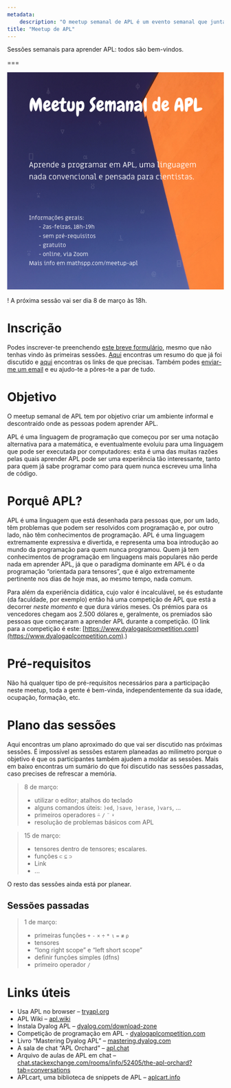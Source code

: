 ```yaml
---
metadata:
    description: "O meetup semanal de APL é um evento semanal que junta pessoas que querem aprender APL."
title: "Meetup de APL"
---
```


Sessões semanais para aprender APL: todos são bem-vindos.

===

![](_apl-meetup-poster.png?cropResize=600,800 "Poster das sessões")

! A próxima sessão vai ser dia 8 de março às 18h.

# Inscrição

Podes inscrever-te preenchendo [este breve formulário][form], mesmo que
não tenhas vindo às primeiras sessões.
[Aqui](#sessões-passadas) encontras um resumo do que já foi discutido
e [aqui](#links-úteis) encontras os links de que precisas.
Também podes [enviar-me um email][mailme] e eu ajudo-te a pôres-te a par de tudo.


# Objetivo

O meetup semanal de APL tem por objetivo criar um ambiente informal e descontraído
onde as pessoas podem aprender APL.

APL é uma linguagem de programação que começou por ser uma notação alternativa
para a matemática, e eventualmente evoluiu para uma linguagem que pode ser
executada por computadores: esta é uma das muitas razões pelas quais aprender APL
pode ser uma experiência tão interessante, tanto para quem já sabe programar
como para quem nunca escreveu uma linha de código.


# Porquê APL?

APL é uma linguagem que está desenhada para pessoas que, por um lado,
têm problemas que podem ser resolvidos com programação e, por outro lado,
não têm conhecimentos de programação.
APL é uma linguagem extremamente expressiva e divertida, e representa uma boa
introdução ao mundo da programação para quem nunca programou.
Quem já tem conhecimentos de programação em linguagens mais populares não perde
nada em aprender APL, já que o paradigma dominante em APL é o da programação
“orientada para tensores”, que é algo extremamente pertinente nos dias de hoje
mas, ao mesmo tempo, nada comum.

Para além da experiência didática, cujo valor é incalculável, se és estudante
(da faculdade, por exemplo) então há uma competição de APL que está a decorrer
*neste momento* e que dura vários meses.
Os prémios para os vencedores chegam aos 2.500 dólares e, geralmente,
os premiados são pessoas que começaram a aprender APL durante a competição.
(O link para a competição é este: [https://www.dyalogaplcompetition.com](https://www.dyalogaplcompetition.com).)


# Pré-requisitos

Não há qualquer tipo de pré-requisitos necessários para a participação neste meetup,
toda a gente é bem-vinda, independentemente da sua idade, ocupação, formação, etc.


# Plano das sessões

Aqui encontras um plano aproximado do que vai ser discutido nas próximas sessões.
É impossível as sessões estarem planeadas ao milímetro porque o objetivo é que
os participantes também ajudem a moldar as sessões.
Mais em baixo encontras um sumário do que foi discutido nas sessões passadas,
caso precises de refrescar a memória.

 > 8 de março:
 >  - utilizar o editor; atalhos do teclado
 >  - alguns comandos úteis: `)ed`, `)save`, `)erase`, `)vars`, ...
 >  - primeiros operadores `⍨` `/` `¨` `⍣`
 >  - resolução de problemas básicos com APL

<!---->

 > 15 de março:
 >  - tensores dentro de tensores; escalares.
 >  - funções `⊂` `⊆` `⊃`
 >  - Link
 >  - ...

<!---->

O resto das sessões ainda está por planear.


## Sessões passadas

 > 1 de março:
 >  - primeiras funções `+` `-` `×` `÷` `*` `⍳` `=` `≢` `⍴`
 >  - tensores
 >  - “long right scope” e “left short scope”
 >  - definir funções simples (dfns)
 >  - primeiro operador `/`

<!---->


# Links úteis

 - Usa APL no browser – [tryapl.org](https://tryapl.org)
 - APL Wiki – [apl.wiki](https://apl.wiki)
 - Instala Dyalog APL – [dyalog.com/download-zone](https://www.dyalog.com/download-zone.htm)
 - Competição de programação em APL - [dyalogaplcompetition.com](https://dyalogaplcompetition.com)
 - Livro “Mastering Dyalog APL” – [mastering.dyalog.com](https://mastering.dyalog.com)
 - A sala de chat “APL Orchard” – [apl.chat](https://apl.chat)
 - Arquivo de aulas de APL em chat – [chat.stackexchange.com/rooms/info/52405/the-apl-orchard?tab=conversations](https://chat.stackexchange.com/rooms/info/52405/the-apl-orchard?tab=conversations)
 - APLcart, uma biblioteca de snippets de APL – [aplcart.info](https://aplcart.info)


[form]: https://forms.gle/xpuTMueMxccBugUz8
[mailme]: mailto:rodrigo@mathspp.com
